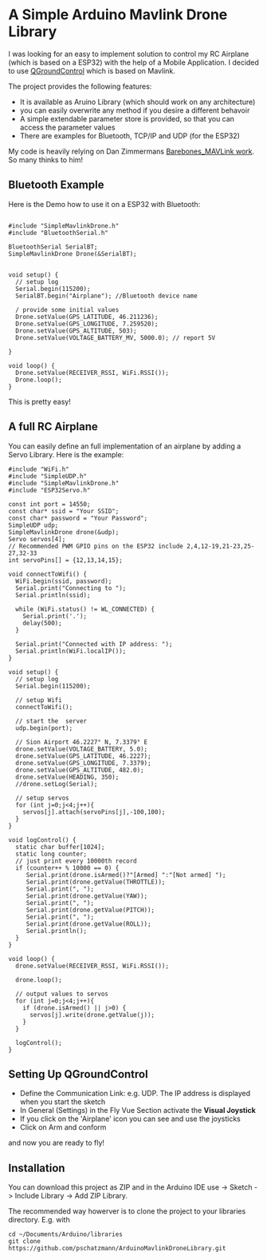 # A Simple Arduino Mavlink Drone Library
I was looking for an easy to implement solution to control my RC Airplane (which is based on a ESP32) with the help of a Mobile Application. I decided to use [QGroundControl](http://qgroundcontrol.com/) which is based on Mavlink. 

The project provides the following features:

- It is available as Aruino Library (which should work on any architecture)
- you can easily overwrite any method if you desire a different behavoir
- A simple extendable parameter store is provided, so that you can access the parameter values
- There are examples for Bluetooth, TCP/IP and UDP (for the ESP32)

My code is heavily relying on Dan Zimmermans [Barebones_MAVLink work](https://github.com/danzimmerman/barebones_MAVLink). So many thinks to him!

## Bluetooth Example
Here is the Demo how to use it on a ESP32 with Bluetooth:

```

#include "SimpleMavlinkDrone.h"
#include "BluetoothSerial.h"

BluetoothSerial SerialBT;
SimpleMavlinkDrone Drone(&SerialBT);


void setup() {
  // setup log
  Serial.begin(115200);
  SerialBT.begin("Airplane"); //Bluetooth device name

  / provide some initial values
  Drone.setValue(GPS_LATITUDE, 46.211236); 
  Drone.setValue(GPS_LONGITUDE, 7.259520);
  Drone.setValue(GPS_ALTITUDE, 503);
  Drone.setValue(VOLTAGE_BATTERY_MV, 5000.0); // report 5V

}

void loop() {
  Drone.setValue(RECEIVER_RSSI, WiFi.RSSI());
  Drone.loop();  
}

```
This is pretty easy!

## A full RC Airplane
You can easily define an full implementation of an airplane by adding a Servo Library. Here is the example:

```
#include "WiFi.h" 
#include "SimpleUDP.h"
#include "SimpleMavlinkDrone.h"
#include "ESP32Servo.h"

const int port = 14550;
const char* ssid = "Your SSID";
const char* password = "Your Password";
SimpleUDP udp; 
SimpleMavlinkDrone drone(&udp);
Servo servos[4];
// Recommended PWM GPIO pins on the ESP32 include 2,4,12-19,21-23,25-27,32-33 
int servoPins[] = {12,13,14,15};

void connectToWifi() {
  WiFi.begin(ssid, password);
  Serial.print("Connecting to "); 
  Serial.println(ssid);

  while (WiFi.status() != WL_CONNECTED) {
    Serial.print('.');
    delay(500);
  }

  Serial.print("Connected with IP address: ");
  Serial.println(WiFi.localIP());
}

void setup() {
  // setup log
  Serial.begin(115200);
  
  // setup Wifi
  connectToWifi();
  
  // start the  server
  udp.begin(port);

  // Sion Airport 46.2227° N, 7.3379° E
  drone.setValue(VOLTAGE_BATTERY, 5.0);
  drone.setValue(GPS_LATITUDE, 46.2227);
  drone.setValue(GPS_LONGITUDE, 7.3379);
  drone.setValue(GPS_ALTITUDE, 482.0);
  drone.setValue(HEADING, 350);
  //drone.setLog(Serial);

  // setup servos
  for (int j=0;j<4;j++){
    servos[j].attach(servoPins[j],-100,100);
  }
}

void logControl() {
  static char buffer[1024];
  static long counter;
  // just print every 10000th record
  if (counter++ % 10000 == 0) {
     Serial.print(drone.isArmed()?"[Armed] ":"[Not armed] ");
     Serial.print(drone.getValue(THROTTLE));
     Serial.print(", ");
     Serial.print(drone.getValue(YAW));
     Serial.print(", ");
     Serial.print(drone.getValue(PITCH));
     Serial.print(", ");
     Serial.print(drone.getValue(ROLL));
     Serial.println();
  }
}

void loop() {
  drone.setValue(RECEIVER_RSSI, WiFi.RSSI());
 
  drone.loop();  

  // output values to servos
  for (int j=0;j<4;j++){
    if (drone.isArmed() || j>0) {
      servos[j].write(drone.getValue(j));
    }
  }
    
  logControl();
}

```

## Setting Up QGroundControl

- Define the Communication Link: e.g. UDP. The IP address is displayed when you start the sketch
- In General (Settings) in the Fly Vue Section activate the __Visual Joystick__
- If you click on the 'Airplane' icon you can see and use the joysticks
- Click on Arm and conform

and now you are ready to fly!

## Installation
You can download this project as ZIP and in the Arduino IDE use -> Sketch -> Include Library -> Add ZIP Library.

The recommended way howerver is to clone the project to your libraries directory. E.g. with

    cd ~/Documents/Arduino/libraries
    git clone https://github.com/pschatzmann/ArduinoMavlinkDroneLibrary.git
